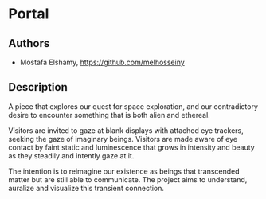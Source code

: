 # Portal

## Authors
- Mostafa Elshamy, https://github.com/melhosseiny

## Description

A piece that explores our quest for space exploration, and our contradictory desire to encounter something that is both alien and ethereal.

Visitors are invited to gaze at blank displays with attached eye trackers, seeking the gaze of imaginary beings. Visitors are made aware of eye contact by faint static and luminescence that grows in intensity and beauty as they steadily and intently gaze at it.

The intention is to reimagine our existence as beings that transcended matter but are still able to communicate. The project aims to understand, auralize and visualize this transient connection.

<!--## Link to Prototype
NOTE: If your project lives online you can add one or more links here. Make sure you have a stable version of your project running before linking it.

[Example Link](http://www.google.com "Example Link")

## Example Code
NOTE: Wrap your code blocks or any code citation by using ``` like the example below.
```
function test() {
  console.log("Printing a test");
}
```
## Links to External Libraries
 NOTE: You can also use this space to link to external libraries or Github repositories you used on your project.

[Example Link](http://www.google.com "Example Link")

## Images & Videos
NOTE: For additional images you can either use a relative link to an image on this repo or an absolute link to an externally hosted image.

![Example Image](project_images/cover.jpg?raw=true "Example Image")

https://www.youtube.com/watch?v=30yGOxJJ2PQ-->
